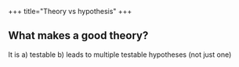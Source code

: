 +++
title="Theory vs hypothesis"
+++




## What makes a good theory?
It is 
a) testable
b) leads to multiple testable hypotheses (not just one)

